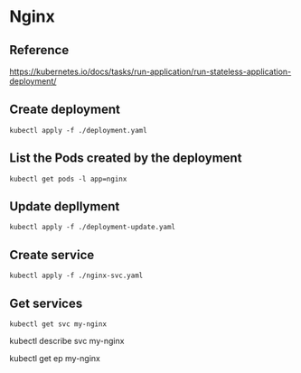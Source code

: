 # Nginx

## Reference

<https://kubernetes.io/docs/tasks/run-application/run-stateless-application-deployment/>

## Create deployment

`kubectl apply -f ./deployment.yaml`

## List the Pods created by the deployment

`kubectl get pods -l app=nginx`

## Update depllyment

`kubectl apply -f ./deployment-update.yaml`

## Create service

`kubectl apply -f ./nginx-svc.yaml`

## Get services

`kubectl get svc my-nginx`

kubectl describe svc my-nginx

kubectl get ep my-nginx